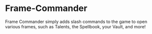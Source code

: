 # Frame-Commander
Frame Commander simply adds slash commands to the game to open various frames, such as Talents, the Spellbook, your Vault, and more!
